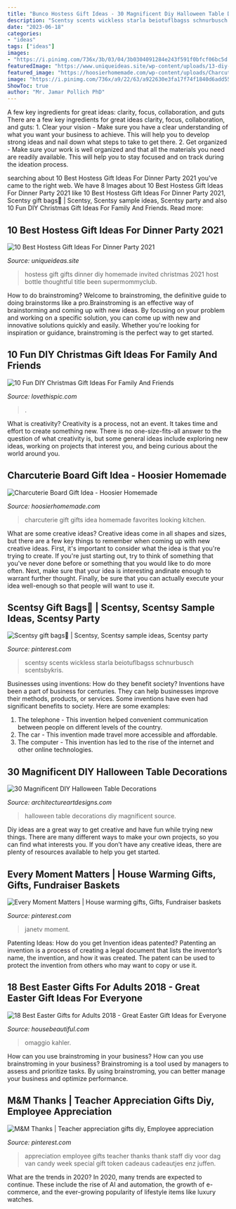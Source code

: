 ```yaml
---
title: "Bunco Hostess Gift Ideas - 30 Magnificent Diy Halloween Table Decorations"
description: "Scentsy scents wickless starla beiotuflbagss schnurbusch scentsbykris"
date: "2023-06-18"
categories:
- "ideas"
tags: ["ideas"]
images:
- "https://i.pinimg.com/736x/3b/03/04/3b0304091284e243f591f0bfcf06bc5d.jpg"
featuredImage: "https://www.uniqueideas.site/wp-content/uploads/13-diy-hostess-gift-ideas-homemade-gifts-that-will-get-you-invited-1.jpg"
featured_image: "https://hoosierhomemade.com/wp-content/uploads/Charcuterie-Board-Gift-PIN-1.jpg"
image: "https://i.pinimg.com/736x/a9/22/63/a922630e3fa17f74f1840d6add55b59e--scentsy-fragrances-hostess-gifts.jpg"
ShowToc: true
author: "Mr. Jamar Pollich PhD"
---
```



A few key ingredients for great ideas: clarity, focus, collaboration, and guts
There are a few key ingredients for great ideas clarity, focus, collaboration, and guts: 1. Clear your vision - Make sure you have a clear understanding of what you want your business to achieve. This will help you to develop strong ideas and nail down what steps to take to get there.
2. Get organized - Make sure your work is well organized and that all the materials you need are readily available. This will help you to stay focused and on track during the ideation process.

	

		
searching about 10 Best Hostess Gift Ideas For Dinner Party 2021 you've came to the right web. We have 8 Images about 10 Best Hostess Gift Ideas For Dinner Party 2021 like 10 Best Hostess Gift Ideas For Dinner Party 2021, Scentsy gift bags🎁 | Scentsy, Scentsy sample ideas, Scentsy party and also 10 Fun DIY Christmas Gift Ideas For Family And Friends. Read more:
		
    
## 10 Best Hostess Gift Ideas For Dinner Party 2021

<img loading=lazy src="https://www.uniqueideas.site/wp-content/uploads/13-diy-hostess-gift-ideas-homemade-gifts-that-will-get-you-invited-1.jpg" onerror="this.onerror=null;this.src='https://tse1.mm.bing.net/th?id=OIP.BFZSdnUUGA6bpd1jYhzPcgHaL-&amp;pid=15.1';" alt="10 Best Hostess Gift Ideas For Dinner Party 2021">

_Source: uniqueideas.site_

>hostess gift gifts dinner diy homemade invited christmas 2021 host bottle thoughtful title been supermommyclub. 

	

How to do brainstroming?
Welcome to brainstroming, the definitive guide to doing brainstorms like a pro.Brainstroming is an effective way of brainstorming and coming up with new ideas. By focusing on your problem and working on a specific solution, you can come up with new and innovative solutions quickly and easily. Whether you're looking for inspiration or guidance, brainstroming is the perfect way to get started.

    
## 10 Fun DIY Christmas Gift Ideas For Family And Friends

<img loading=lazy src="https://cache.lovethispic.com/uploaded_images/blogs/10-Fun-Diy-Christmas-Gift-Ideas-For-Family-And-Friends-49212-5.jpg" onerror="this.onerror=null;this.src='https://tse1.mm.bing.net/th?id=OIP.FJmSC8Bf-_HgZr9240DMIAHaLH&amp;pid=15.1';" alt="10 Fun DIY Christmas Gift Ideas For Family And Friends">

_Source: lovethispic.com_

>. 

	

What is creativity?
Creativity is a process, not an event. It takes time and effort to create something new. There is no one-size-fits-all answer to the question of what creativity is, but some general ideas include exploring new ideas, working on projects that interest you, and being curious about the world around you.

    
## Charcuterie Board Gift Idea - Hoosier Homemade

<img loading=lazy src="https://hoosierhomemade.com/wp-content/uploads/Charcuterie-Board-Gift-PIN-1.jpg" onerror="this.onerror=null;this.src='https://tse1.mm.bing.net/th?id=OIP.XS5vN9kz1zKkhzo--h1DTwHaLF&amp;pid=15.1';" alt="Charcuterie Board Gift Idea - Hoosier Homemade">

_Source: hoosierhomemade.com_

>charcuterie gift gifts idea homemade favorites looking kitchen. 

	

What are some creative ideas?
Creative ideas come in all shapes and sizes, but there are a few key things to remember when coming up with new creative ideas. First, it's important to consider what the idea is that you're trying to create. If you're just starting out, try to think of something that you've never done before or something that you would like to do more often. Next, make sure that your idea is interesting andinate enough to warrant further thought. Finally, be sure that you can actually execute your idea well-enough so that people will want to use it.

    
## Scentsy Gift Bags🎁 | Scentsy, Scentsy Sample Ideas, Scentsy Party

<img loading=lazy src="https://i.pinimg.com/736x/a9/22/63/a922630e3fa17f74f1840d6add55b59e--scentsy-fragrances-hostess-gifts.jpg" onerror="this.onerror=null;this.src='https://tse1.mm.bing.net/th?id=OIP.wrDgM44FVlcHSUVPZhjMuAHaJ3&amp;pid=15.1';" alt="Scentsy gift bags🎁 | Scentsy, Scentsy sample ideas, Scentsy party">

_Source: pinterest.com_

>scentsy scents wickless starla beiotuflbagss schnurbusch scentsbykris. 

	

Businesses using inventions: How do they benefit society?
Inventions have been a part of business for centuries. They can help businesses improve their methods, products, or services.  Some inventions have even had significant benefits to society. Here are some examples: 
1. The telephone - This invention helped convenient communication between people on different levels of the country.
2. The car - This invention made travel more accessible and affordable.
3. The computer - This invention has led to the rise of the internet and other online technologies.

    
## 30 Magnificent DIY Halloween Table Decorations

<img loading=lazy src="http://www.architectureartdesigns.com/wp-content/uploads/2013/09/1739-630x804.jpg" onerror="this.onerror=null;this.src='https://tse1.mm.bing.net/th?id=OIP.qPX8WD8LsBd38A53prk-GwHaJc&amp;pid=15.1';" alt="30 Magnificent DIY Halloween Table Decorations">

_Source: architectureartdesigns.com_

>halloween table decorations diy magnificent source. 

	

Diy ideas are a great way to get creative and have fun while trying new things. There are many different ways to make your own projects, so you can find what interests you. If you don’t have any creative ideas, there are plenty of resources available to help you get started.

    
## Every Moment Matters | House Warming Gifts, Gifts, Fundraiser Baskets

<img loading=lazy src="https://i.pinimg.com/736x/e4/64/89/e46489e599fc1af769a52235248b8b10.jpg" onerror="this.onerror=null;this.src='https://tse4.mm.bing.net/th?id=OIP.osuk8LkJSYz11IR6IEp_DgHaJ3&amp;pid=15.1';" alt="Every Moment Matters | House warming gifts, Gifts, Fundraiser baskets">

_Source: pinterest.com_

>janetv moment. 

	

Patenting Ideas: How do you get Invention ideas patented?
Patenting an invention is a process of creating a legal document that lists the inventor’s name, the invention, and how it was created. The patent can be used to protect the invention from others who may want to copy or use it.

    
## 18 Best Easter Gifts For Adults 2018 - Great Easter Gift Ideas For Everyone

<img loading=lazy src="https://hips.hearstapps.com/hbu.h-cdn.co/assets/17/12/vase-stripes.jpg?crop=1.0xw:1xh;center,top&amp;resize=768:*" onerror="this.onerror=null;this.src='https://tse4.mm.bing.net/th?id=OIP.1svJP2R_t3f0F6FrGlgTTgHaLH&amp;pid=15.1';" alt="18 Best Easter Gifts for Adults 2018 - Great Easter Gift Ideas for Everyone">

_Source: housebeautiful.com_

>omaggio kahler. 

	

How can you use brainstroming in your business?
How can you use brainstroming in your business? Brainstroming is a tool used by managers to assess and prioritize tasks. By using brainstroming, you can better manage your business and optimize performance.

    
## M&amp;M Thanks | Teacher Appreciation Gifts Diy, Employee Appreciation

<img loading=lazy src="https://i.pinimg.com/736x/3b/03/04/3b0304091284e243f591f0bfcf06bc5d.jpg" onerror="this.onerror=null;this.src='https://tse3.mm.bing.net/th?id=OIP.NiXRdCDNOr9_nwLv4RTLdgHaJ3&amp;pid=15.1';" alt="M&amp;M Thanks | Teacher appreciation gifts diy, Employee appreciation">

_Source: pinterest.com_

>appreciation employee gifts teacher thanks thank staff diy voor dag van candy week special gift token cadeaus cadeautjes enz juffen. 

	

What are the trends in 2020?
In 2020, many trends are expected to continue. These include the rise of AI and automation, the growth of e-commerce, and the ever-growing popularity of lifestyle items like luxury watches.

